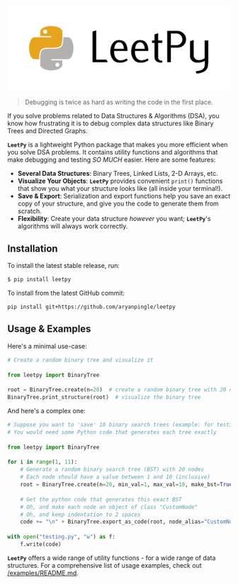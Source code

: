 [![LeetPy Banner](https://raw.githubusercontent.com/aryanpingle/LeetPy/master/static/images/LeetPy%20Banner.png)](https://github.com/aryanpingle/LeetPy)

> Debugging is twice as hard as writing the code in the first place.

If you solve problems related to Data Structures & Algorithms (DSA), you know how frustrating it is to debug complex data structures like Binary Trees and Directed Graphs.

**`LeetPy`** is a lightweight Python package that makes you more efficient when you solve DSA problems. It contains utility functions and algorithms that make debugging and testing *SO MUCH* easier. Here are some features:

- **Several Data Structures**: Binary Trees, Linked Lists, 2-D Arrays, etc.
- **Visualize Your Objects**: **`LeetPy`** provides convenient `print()` functions that show you what your structure looks like (all inside your terminal!).
- **Save & Export**: Serialization and export functions help you save an exact copy of your structure, and give you the code to generate them from scratch.
- **Flexibility**: Create your data structure *however* you want; **`LeetPy`**'s algorithms will always work correctly.

## Installation

To install the latest stable release, run:

```bash
$ pip install leetpy
```

To install from the latest GitHub commit:

```bash
pip install git+https://github.com/aryanpingle/leetpy
```

## Usage & Examples

Here's a minimal use-case:

```python
# Create a random binary tree and visualize it

from leetpy import BinaryTree

root = BinaryTree.create(n=20)  # create a random binary tree with 20 nodes
BinaryTree.print_structure(root)  # visualize the binary tree
```

And here's a complex one:

```python
# Suppose you want to 'save' 10 binary search trees (example: for testing purposes)
# You would need some Python code that generates each tree exactly

from leetpy import BinaryTree

for i in range(1, 11):
    # Generate a random binary search tree (BST) with 20 nodes
    # Each node should have a value between 1 and 10 (inclusive)
    root = BinaryTree.create(n=20, min_val=1, max_val=10, make_bst=True)
    
    # Get the python code that generates this exact BST
    # Oh, and make each node an object of class "CustomNode"
    # Oh, and keep indentation to 2 spaces
    code += "\n" + BinaryTree.export_as_code(root, node_alias="CustomNode", indent=2)

with open("testing.py", "w") as f:
    f.write(code)
```

**`LeetPy`** offers a wide range of utility functions - for a wide range of data structures. For a comprehensive list of usage examples, check out [/examples/README.md](./examples/README.md).
